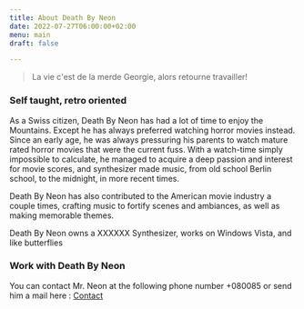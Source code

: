 ```yaml
---
title: About Death By Neon
date: 2022-07-27T06:00:00+02:00
menu: main
draft: false

---
```

> La vie c'est de la merde Georgie, alors retourne travailler!

### Self taught, retro oriented

As a Swiss citizen, Death By Neon has had a lot of time to enjoy the Mountains. Except he has always preferred watching horror movies instead. Since an early age, he was always pressuring his parents to watch mature rated horror movies that were the current fuss. With a watch-time simply impossible to calculate, he managed to acquire a deep passion and interest for movie scores, and synthesizer made music, from old school Berlin school, to the midnight, in more recent times.

Death By Neon has also contributed to the American movie industry a couple times, crafting music to fortify scenes and ambiances, as well as making memorable themes.

Death By Neon owns a XXXXXX Synthesizer, works on Windows Vista, and like butterflies

### Work with Death By Neon

You can contact Mr. Neon at the following phone number +080085 or send him a mail here : [Contact](mailto:neon@deathbyneon.com?subject=I%20want%20you%20for%20my%20next%20movie!)